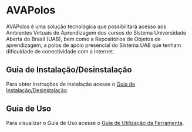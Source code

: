 # AVAPolos
AVAPolos é uma solução tecnológica que possibilitará acesso aos Ambientes Virtuais de Aprendizagem dos cursos do Sistema Universidade Aberta do Brasil (UAB), bem como a Repositórios de Objetos de aprendizagem, a polos de apoio presencial do Sistema UAB que tenham difículdade de conectividade com a Internet.

 ## Guia de Instalação/Desinstalação

Para obter instruções de instalação acesse o [Guia de Instalação/Desinstalação](https://github.com/C3FURG/AVAPolos/wiki/Procedimentos-de-Instala%C3%A7%C3%A3o-e-Desinstala%C3%A7%C3%A3o). 

## Guia de Uso 

Para visualizar o Guia de Uso acesse o [Guia de Utilização da Ferramenta](https://github.com/C3FURG/AVAPolos/wiki/Utiliza%C3%A7%C3%A3o-da-Ferramenta). 
